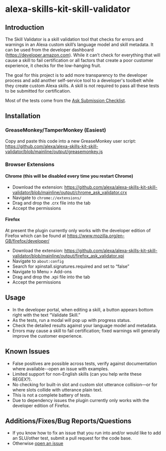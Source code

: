 # alexa-skills-kit-skill-validator

## Introduction
The Skill Validator is a skill validation tool that checks for errors and warnings in an Alexa custom skill’s language model and skill metadata. It can be used from the developer dashboard (https://developer.amazon.com). While it can’t check for everything that will cause a skill to fail certification or all factors that create a poor customer experience, it checks for the low-hanging fruit.

The goal for this project is to add more transparency to the developer process and add another self-service tool to a developer's toolbelt while they create custom Alexa skills. A skill is not required to pass all these tests to be submitted for certification.

Most of the tests come from the [Ask Submission Checklist](https://developer.amazon.com/public/solutions/alexa/alexa-skills-kit/docs/alexa-skills-kit-submission-checklist).

## Installation
### GreaseMonkey/TamperMonkey (Easiest)
Copy and paste this code into a new GreaseMonkey user script:
https://github.com/alexa/alexa-skills-kit-skill-validator/blob/mainline/output/greasemonkey.js

### Browser Extensions
#### Chrome (this will be disabled every time you restart Chrome)
* Download the extension: https://github.com/alexa/alexa-skills-kit-skill-validator/blob/mainline/output/chrome_ask_validator.crx
* Navigate to `chrome://extensions/`
* Drag and drop the .crx file into the tab
* Accept the permissions 
#### Firefox
At present the plugin currently only works with the developer edition of Firefox which can be found at https://www.mozilla.org/en-GB/firefox/developer/
* Download the extension: https://github.com/alexa/alexa-skills-kit-skill-validator/blob/mainline/output/firefox_ask_validator.xpi
* Navigate to `about:config`
* Search for xpinstall.signatures.required and set to “false”
* Navigate to Menu > Add-ons
* Drag and drop the .xpi file into the tab
* Accept the permissions

## Usage
* In the developer portal, when editing a skill, a button appears bottom right with the text “Validate Skill.”
* As the tests, run a modal will pop up with progress status.
* Check the detailed results against your language model and metadata.
* Errors may cause a skill to fail certification; fixed warnings will generally improve the customer experience.

## Known Issues
* False positives are possible across tests, verify against documentation where available--open an issue with examples.
* Limited support for non-English skills (can you help write these REGEX?).
* No checking for built-in slot and custom slot utterance collision—or for where slots collide with utterance plain text.
* This is not a complete battery of tests.
* Due to dependency issues the plugin currently only works with the developer edition of Firefox.

## Additions/Fixes/Bug Reports/Questions
* If you know how to fix an issue that you run into and/or would like to add an SLU/other test, submit a pull request for the code base.
* Otherwise [open an issue](https://github.com/alexa/alexa-skills-kit-skill-validator/issues/new)
